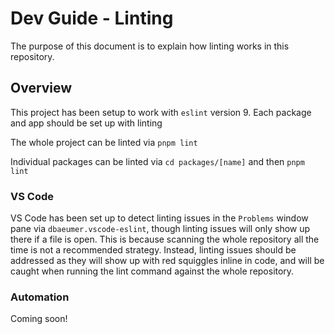 # Dev Guide - Linting

The purpose of this document is to explain how linting works in this repository.

## Overview

This project has been setup to work with `eslint` version 9. Each package and app should be set up with linting

The whole project can be linted via `pnpm lint`

Individual packages can be linted via `cd packages/[name]` and then `pnpm lint`

### VS Code

VS Code has been set up to detect linting issues in the `Problems` window pane via `dbaeumer.vscode-eslint`, though linting issues will only show up there if a file is open. This is because scanning the whole repository all the time is not a recommended strategy. Instead, linting issues should be addressed as they will show up with red squiggles inline in code, and will be caught when running the lint command against the whole repository.

### Automation

Coming soon!
